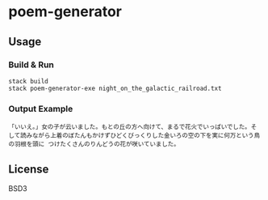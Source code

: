 # poem-generator
## Usage
### Build & Run
```shell
stack build
stack poem-generator-exe night_on_the_galactic_railroad.txt
```

### Output Example
```
「いいえ。」女の子が云いました。もとの丘の方へ向けて、まるで花火でいっぱいでした。そして読みながら上着のぼたんもかけずひどくびっくりした金いろの空の下を実に何万という鳥の羽根を頭に つけたくさんのりんどうの花が咲いていました。
```

## License
BSD3
